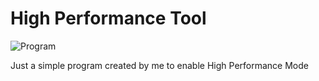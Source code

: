 # High Performance Tool

<img alt="Program" src="https://user-images.githubusercontent.com/59242274/190354898-23f0f8f3-42f2-4ca1-9490-ee0d940a72c3.png">

Just a simple program created by me to enable High Performance Mode
